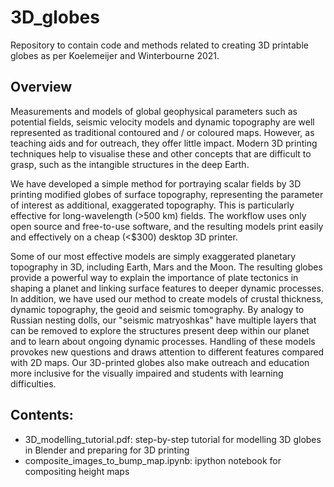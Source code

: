 # 3D_globes
Repository to contain code and methods related to creating 3D printable globes as per Koelemeijer and Winterbourne 2021.  

## Overview
Measurements and models of global geophysical parameters such as potential fields, seismic velocity models and dynamic topography are well represented as traditional contoured and / or coloured maps. However, as teaching aids and for outreach, they offer little impact. Modern 3D printing techniques help to visualise these and other concepts that are difficult to grasp, such as the intangible structures in the deep Earth.

We have developed a simple method for portraying scalar fields by 3D printing modified globes of surface topography, representing the parameter of interest as additional, exaggerated topography. This is particularly effective for long-wavelength (>500 km) fields. The workflow uses only open source and free-to-use software, and the resulting models print easily and effectively on a cheap (<$300) desktop 3D printer. 

Some of our most effective models are simply exaggerated planetary topography in 3D, including Earth, Mars and the Moon. The resulting globes provide a powerful way to explain the importance of plate tectonics in shaping a planet and linking surface features to deeper dynamic processes. In addition, we have used our method to create models of crustal thickness, dynamic topography, the geoid and seismic tomography. By analogy to Russian nesting dolls, our "seismic matryoshkas" have multiple layers
that can be removed to explore the structures present deep within our planet and to learn about ongoing dynamic processes.  Handling of these models provokes new questions and draws attention to different features compared with 2D maps. Our 3D-printed globes also make outreach and education more inclusive for the visually impaired and students with learning difficulties.


## Contents:
 - 3D_modelling_tutorial.pdf: step-by-step tutorial for modelling 3D globes in Blender and preparing for 3D printing
 - composite_images_to_bump_map.ipynb: ipython notebook for compositing height maps

